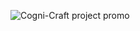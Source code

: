 ![Cogni-Craft project promo](https://github.com/rakshajay/Cogni-Craft/assets/137255223/e5c23f48-e6c5-4666-b3cb-9b7abbdc8a64)
